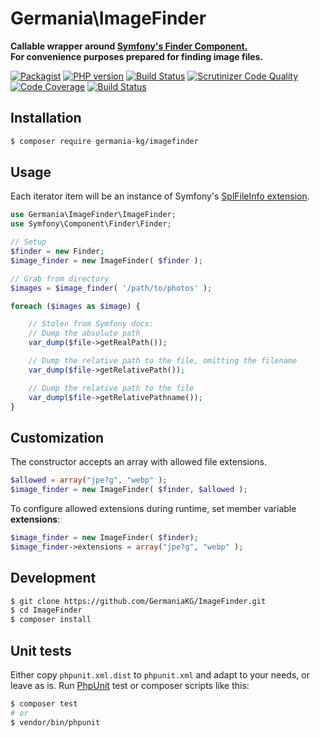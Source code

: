 # Germania\ImageFinder

**Callable wrapper around [Symfony's Finder Component.](http://symfony.com/doc/current/components/finder.html)  
For convenience purposes prepared for finding image files.**

[![Packagist](https://img.shields.io/packagist/v/germania-kg/imagefinder.svg?style=flat)](https://packagist.org/packages/germania-kg/imagefinder)
[![PHP version](https://img.shields.io/packagist/php-v/germania-kg/imagefinder.svg)](https://packagist.org/packages/germania-kg/imagefinder)
[![Build Status](https://img.shields.io/travis/GermaniaKG/ImageFinder.svg?label=Travis%20CI)](https://travis-ci.org/GermaniaKG/ImageFinder)
[![Scrutinizer Code Quality](https://scrutinizer-ci.com/g/GermaniaKG/ImageFinder/badges/quality-score.png?b=master)](https://scrutinizer-ci.com/g/GermaniaKG/ImageFinder/?branch=master)
[![Code Coverage](https://scrutinizer-ci.com/g/GermaniaKG/ImageFinder/badges/coverage.png?b=master)](https://scrutinizer-ci.com/g/GermaniaKG/ImageFinder/?branch=master)
[![Build Status](https://scrutinizer-ci.com/g/GermaniaKG/ImageFinder/badges/build.png?b=master)](https://scrutinizer-ci.com/g/GermaniaKG/ImageFinder/build-status/master)



## Installation

```bash
$ composer require germania-kg/imagefinder
```


## Usage

Each iterator item will be an instance of Symfony's [SplFileInfo extension](http://api.symfony.com/3.2/Symfony/Component/Finder/SplFileInfo.html).

```php
use Germania\ImageFinder\ImageFinder;
use Symfony\Component\Finder\Finder;

// Setup
$finder = new Finder;
$image_finder = new ImageFinder( $finder );

// Grab from directory
$images = $image_finder( '/path/to/photos' );

foreach ($images as $image) {

	// Stolen from Symfony docs:
    // Dump the absolute path
    var_dump($file->getRealPath());

    // Dump the relative path to the file, omitting the filename
    var_dump($file->getRelativePath());

    // Dump the relative path to the file
    var_dump($file->getRelativePathname());
}
```

## Customization

The constructor accepts an array with allowed file extensions.

```php
$allowed = array("jpe?g", "webp" );
$image_finder = new ImageFinder( $finder, $allowed );
```

To configure allowed extensions during runtime, set member variable **extensions**:

```php
$image_finder = new ImageFinder( $finder);
$image_finder->extensions = array("jpe?g", "webp" );
```


## Development

```bash
$ git clone https://github.com/GermaniaKG/ImageFinder.git
$ cd ImageFinder
$ composer install
```

## Unit tests

Either copy `phpunit.xml.dist` to `phpunit.xml` and adapt to your needs, or leave as is. Run [PhpUnit](https://phpunit.de/) test or composer scripts like this:

```bash
$ composer test
# or
$ vendor/bin/phpunit
```

